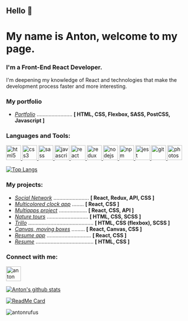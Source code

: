 ## Hello 👋

# My name is Anton, welcome to my page.

### I'm a Front-End React Developer.

I'm deepening my knowledge of React and technologies that make the development process faster and more interesting.
<h3 align="left">My portfolio</h3>
<ul>
<li>
<a href="https://antonrufus.github.io/portfolio/" target="_blank"><i>Portfolio</i></u></a> ........................ <b>[ HTML, CSS, Flexbox, SASS, PostCSS, Javascript ]</b>
</li>
</ul>

<h3 align="left">Languages and Tools:</h3>
<p align="left"> 
  <a href="https://www.w3.org/html/" target="_blank"> <img src="https://cdn2.iconfinder.com/data/icons/social-icon-3/512/social_style_3_html5-512.png" alt="html5" width="40" height="40"/> </a> 
  <a href="https://www.w3schools.com/css/" target="_blank"> <img src="https://cdn2.iconfinder.com/data/icons/social-icon-3/512/social_style_3_css3-512.png" alt="css3" width="40" height="40"/> </a> 
  <a href="https://sass-lang.com" target="_blank"> <img src="https://cdn3.iconfinder.com/data/icons/logos-and-brands-adobe/512/288_Sass-512.png" alt="sass" width="40" height="40"/> </a> 
  <a href="https://developer.mozilla.org/en-US/docs/Web/JavaScript" target="_blank"> <img src="https://cdn0.iconfinder.com/data/icons/programming-vintage-circle/32/programming_js_icon-512.png" alt="javascript" width="40" height="40"/> </a> 
  <a href="https://reactjs.org/" target="_blank"> <img src="https://image.flaticon.com/icons/png/512/919/919851.png" alt="react" width="40" height="40"/> </a> 
  <a href="https://redux.js.org" target="_blank"> <img src="http://blog.js-republic.com/wp-content/uploads/2016/11/logo-redux.png" alt="redux" width="40" height="40"/> </a> 
  <!--<a href="https://www.typescriptlang.org/" target="_blank"> <img src="https://image.flaticon.com/icons/png/512/919/919832.png" alt="typescript" width="40" height="40"/> </a> -->
  <a href="https://nodejs.org" target="_blank"> <img src="https://cdn3.iconfinder.com/data/icons/popular-services-brands/512/node-512.png" alt="nodejs" width="40" height="40"/> </a>
  <a href="https://www.npmjs.com/" target="_blank"> <img src="https://www.vectorlogo.zone/logos/npmjs/npmjs-tile.svg" alt="npm" width="40" height="40"/> </a> 
  <a href="https://jestjs.io" target="_blank"> <img src="https://www.vectorlogo.zone/logos/jestjsio/jestjsio-icon.svg" alt="jest" width="40" height="40"/> </a> 
  <a href="https://git-scm.com/" target="_blank"> <img src="https://www.vectorlogo.zone/logos/git-scm/git-scm-icon.svg" alt="git" width="40" height="40"/> </a> 
  <a href="https://www.photoshop.com/en" target="_blank"> <img src="https://cdn1.iconfinder.com/data/icons/flurry-for-creative-suite/512/photoshop2.png" alt="photoshop" width="40" height="40"/> </a> 
</p>

[![Top Langs](https://github-readme-stats.vercel.app/api/top-langs/?username=AntonRufus&layout=compact&show_icons=true&theme=dark)](https://github.com/anuraghazra/github-readme-stats)

<h3 align="left">My projects:</h3>
<ul>
<li>
<a href="https://antonrufus.github.io/social-network/#/profile" target="_blank"><i>Social Network</i></u></a> ........................ <b>[ React, Redux, API, CSS ]</b>
</li>
<li>
<a href="https://antonrufus.github.io/colorful-clock-react-app/" target="_blank"><i>Multicolored clock app</i></a> ........ <b>[ React, CSS ]</b>
</li>
<li>
<a href="https://antonrufus.github.io/multi-apps-project/#/home" target="_blank"><i>Multiapps project</i></a> ................... <b>[ React, CSS, API ]</b>
</li>
<li>
<a href="https://antonrufus.github.io/nature_tours/" target="_blank"><i>Nature tours</i></a> ............................ <b>[ HTML, CSS, SCSS ]</b>
</li>
<li>
<a href="https://antonrufus.github.io/trillo/" target="_blank"><i>Trillo</i></a> ............................................ <b>[ HTML, CSS (flexbox), SCSS ]</b>
</li>
<li>
<a href="https://antonrufus.github.io/moving-boxes/" target="_blank"><i>Canvas, moving boxes</i></a> ......... <b>[ React, Canvas, CSS ]</b>
</li>
<li>
<a href="https://antonrufus.github.io/cv-react-app/" target="_blank"><i>Resume app</i></a> .............................. <b>[ React, CSS ]</b>
</li>
<li>
<a href="https://antonrufus.github.io/cv-html/" target="_blank"><i>Resume</i></a> ....................................... <b>[ HTML, CSS ]</b>
</li>
</ul>

<h3 align="left">Connect with me:</h3>
<p align="left">
<a href="https://www.linkedin.com/in/anton-zhyvotovskyi-10931291" target="_blank"><img align="center" src="https://www.freeiconspng.com//uploads/linkedin-icon-19.png" alt="anton zhyvotovskyi" height="40" width="40" /></a>
</p>

[![Anton's github stats](https://github-readme-stats.vercel.app/api?username=AntonRufus&theme=dark&show_icons=true)](https://github.com/anuraghazra/github-readme-stats)

[![ReadMe Card](https://github-readme-stats.vercel.app/api/pin/?username=AntonRufus&repo=social-network&show_owner=true&theme=dark)](https://github.com/anuraghazra/github-readme-stats)

<p align="left"> <img src="https://komarev.com/ghpvc/?username=antonrufus&label=Profile%20views&color=0e75b6&style=flat" alt="antonrufus" /> </p>




<!--
**AntonRufus/AntonRufus** is a ✨ _special_ ✨ repository because its `README.md` (this file) appears on your GitHub profile.

Here are some ideas to get you started:

- 🔭 I’m currently working on ...
- 🌱 I’m currently learning ...
- 👯 I’m looking to collaborate on ...
- 🤔 I’m looking for help with ...
- 💬 Ask me about ...
- 📫 How to reach me: ...
- 😄 Pronouns: ...
- ⚡ Fun fact: ...
-->
